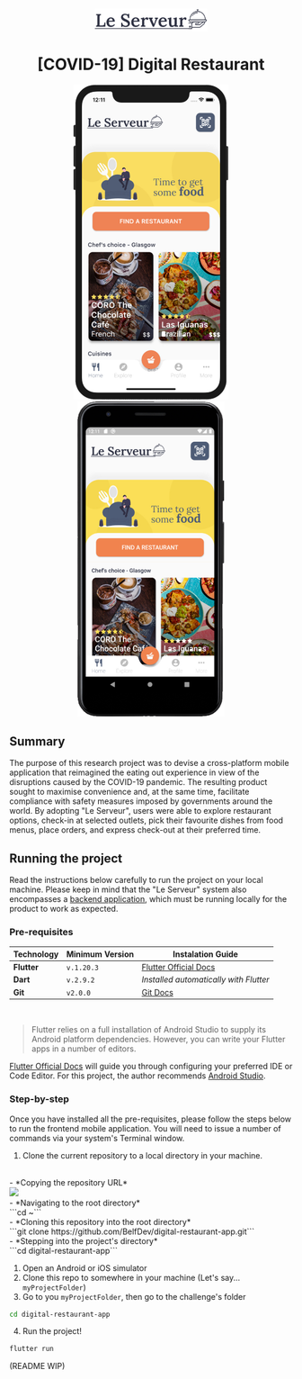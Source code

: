 <h1 align="center">
  <img width="200" src=".github/logo.jpg">
  <br>
  <br>
  [COVID-19] Digital Restaurant
  <br>
</h1>

<p align="middle">
  <img src=".github/ios_app_preview.jpg" height="560" hspace="24" />
  <img src=".github/android_app_preview.jpg" height="560" />
</p>

## Summary

The purpose of this research project was to devise a cross-platform mobile application that reimagined the eating out experience in view of the disruptions caused by the COVID-19 pandemic. The resulting product sought to maximise convenience and, at the same time, facilitate compliance with safety measures imposed by governments around the world. By adopting "Le Serveur", users were able to explore restaurant options, check-in at selected outlets, pick their favourite dishes from food menus, place orders, and express check-out at their preferred time.

## Running the project

Read the instructions below carefully to run the project on your local machine. Please keep in mind that the "Le Serveur" system also encompasses a [backend application](https://github.com/BelfDev/digital-restaurant-api), which must be running locally for the product to work as expected.

### Pre-requisites

| Technology | Minimum Version | Instalation Guide |
|----------------|-----------------|-----------------------------|
|**Flutter** |`v.1.20.3` |[Flutter Official Docs](https://flutter.dev/docs/get-started/install) |
|**Dart** |`v.2.9.2`| *Installed automatically with Flutter* |
|**Git** |`v2.0.0`| [Git Docs](https://git-scm.com/downloads) |
<br>

> Flutter relies on a full installation of Android Studio to supply its Android platform dependencies. However, you can write your Flutter apps in a number of editors.

[Flutter Official Docs](https://flutter.dev/docs/get-started/install) will guide you through configuring your preferred IDE or Code Editor. For this project, the author recommends [Android Studio](https://developer.android.com/studio).

### Step-by-step

Once you have installed all the pre-requisites, please follow the steps below to run the frontend mobile application. You will need to issue a number of commands via your system's Terminal window.

1. Clone the current repository to a local directory in your machine.
<br>
    - *Copying the repository URL*<br>
    <img width="200" src=".github/clone_githubo.png"><br>
    - *Navigating to the root directory*<br>
    ```cd ~```<br>
    - *Cloning this repository into the root directory*<br>
    ```git clone https://github.com/BelfDev/digital-restaurant-app.git```<br>
    - *Stepping into the project's directory*<br>
    ```cd digital-restaurant-app```
<br>

1. Open an Android or iOS simulator
2. Clone this repo to somewhere in your machine (Let's say... `myProjectFolder`)
3. Go to you `myProjectFolder`, then go to the challenge's folder
```bash
cd digital-restaurant-app
````
4. Run the project!
```bash
flutter run
```

(README WIP)
